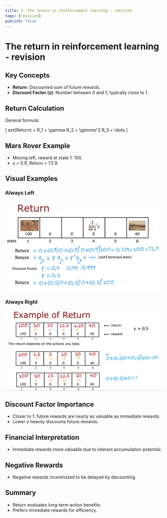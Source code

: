 ```yaml
---
title: 3. The return in reinforcement learning - revision
tags: [revision]
publish: false
---
```


# The return in reinforcement learning - revision

## Key Concepts
- **Return**: Discounted sum of future rewards.
- **Discount Factor (γ)**: Number between 0 and 1; typically close to 1.

## Return Calculation
General formula:

\[ 	ext{Return} = R_1 + \gamma R_2 + \gamma^2 R_3 + \dots \]

## Mars Rover Example
- Moving left, reward at state 1: 100.
- γ = 0.9, Return = 72.9.

## Visual Examples
### Always Left
![Mars Rover Return Moving Left](_resources/mars-rover-example-return-left.png)

### Always Right
![Mars Rover Return Moving Right](_resources/mars-rover-example-return-right.png)

## Discount Factor Importance
- Closer to 1: future rewards are nearly as valuable as immediate rewards.
- Lower γ heavily discounts future rewards.

## Financial Interpretation
- Immediate rewards more valuable due to interest accumulation potential.

## Negative Rewards
- Negative rewards incentivized to be delayed by discounting.

## Summary
- Return evaluates long-term action benefits.
- Prefers immediate rewards for efficiency.
